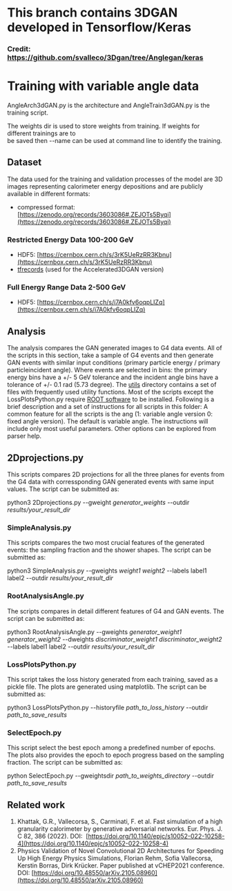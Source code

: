 # This branch contains 3DGAN developed in Tensorflow/Keras
### Credit: https://github.com/svalleco/3Dgan/tree/Anglegan/keras 

# Training with variable angle data 
AngleArch3dGAN.py is the architecture and AngleTrain3dGAN.py is the training script.

The weights dir is used to store weights from training. If weights for different trainings are to \
be saved then --name can be used at command line to identify the training.


## Dataset
The data used for the training and validation processes of the model are 3D images representing calorimeter energy depositions and are publicly available in different formats:
- compressed format: [https://zenodo.org/records/3603086#.ZEJOTs5Byqi](https://zenodo.org/records/3603086#.ZEJOTs5Byqi)
### Restricted Energy Data 100-200 GeV
- HDF5: [https://cernbox.cern.ch/s/3rK5UeRzRR3Kbnu](https://cernbox.cern.ch/s/3rK5UeRzRR3Kbnu)
- [tfrecords](https://cernbox.cern.ch/files/link/public/DEUSrqXGVLUwpK2?tiles-size=1&items-per-page=100&view-mode=resource-table&sort-by=name&sort-dir=asc) (used for the Accelerated3DGAN version)
### Full Energy Range Data 2-500 GeV
- HDF5: [https://cernbox.cern.ch/s/i7A0kfv6oqpLIZq](https://cernbox.cern.ch/s/i7A0kfv6oqpLIZq)

## Analysis
The analysis compares the GAN generated images to G4 data events. All of the scripts in this section, take a sample of G4 events and then generate GAN events with similar input conditions (primary particle energy / primary particleincident  angle). Where events are selected in bins: the primary energy bins have a +/- 5 GeV tolerance and the incident angle bins have a tolerance of +/- 0.1 rad (5.73 degree). The [utils](https://github.com/interTwin-eu/DetectorSim-3DGAN/tree/main/Lightning3DGAN/analysis/utils) directory contains a set of files with frequently used utility functions. Most of the scripts except the LossPlotsPython.py require [ROOT software](https://root.cern.ch/) to be installed. Following is a brief description and a set of instructions for all scripts in this folder:
A common feature for all the scripts is the ang (1: variable angle version 0: fixed angle version). The default is variable angle. The instructions will include only most useful parameters. Other options can be explored from parser help. 

## 2Dprojections.py

This scripts compares 2D projections for all the three planes for events from the G4 data with corressponding GAN generated events with same input values. The script can be submitted as:

python3 2Dprojections.py --gweight *generator_weights* --outdir *results/your_result_dir*

### SimpleAnalysis.py

This scripts compares the two most crucial features of the generated events: the sampling fraction and the shower shapes. The script can be submitted as:

python3 SimpleAnalysis.py --gweights *weight1 weight2* --labels label1 label2 --outdir *results/your_result_dir*

### RootAnalysisAngle.py

The scripts compares in detail different features of G4 and GAN events. The script can be submitted as:

python3 RootAnalysisAngle.py --gweights *generator_weight1 generator_weight2* --dweights *discriminator_weight1  discriminator_weight2* --labels label1 label2 --outdir *results/your_result_dir*

### LossPlotsPython.py

This script takes the loss history generated from each training, saved as a pickle file. The plots are generated using matplotlib. The script can be submitted as:

python3 LossPlotsPython.py --historyfile *path_to_loss_history* --outdir *path_to_save_results*

### SelectEpoch.py

This script select the best epoch among a predefined number of epochs. The plots also provides the epoch to epoch progress based on the sampling fraction. The script can be submitted as:

python SelectEpoch.py --gweightsdir *path_to_weights_directory* --outdir *path_to_save_results* 


## Related work
1. Khattak, G.R., Vallecorsa, S., Carminati, F. et al. Fast simulation of a high granularity calorimeter by generative adversarial networks. Eur. Phys. J. C 82, 386 (2022). DOI:  [https://doi.org/10.1140/epjc/s10052-022-10258-4](https://doi.org/10.1140/epjc/s10052-022-10258-4)
2. Physics Validation of Novel Convolutional 2D Architectures for Speeding Up High Energy Physics Simulations, Florian Rehm, Sofia Vallecorsa, Kerstin Borras, Dirk Krücker. Paper published at vCHEP2021 conference. DOI: [https://doi.org/10.48550/arXiv.2105.08960](https://doi.org/10.48550/arXiv.2105.08960)
